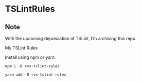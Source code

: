 # TSLintRules

## Note

With the upcoming depreciation of TSLint, I’m archiving this repo. 

My TSLint Rules

Install using npm or yarn:

```
npm i -D rvx-tslint-rules
```

```
yarn add -D rvx-tslint-rules
```
